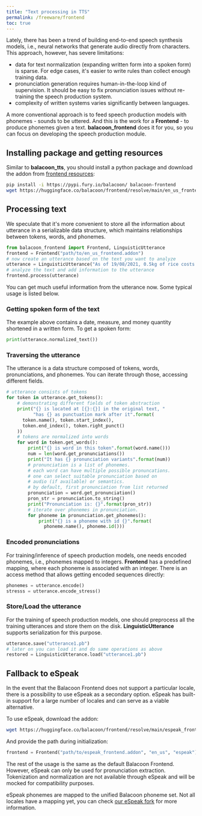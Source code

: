 ```yaml
---
title: "Text processing in TTS"
permalink: /freeware/frontend
toc: true
---
```


Lately, there has been a trend of building end-to-end
speech synthesis models, i.e., neural networks that
generate audio directly from characters.
This approach, however, has severe limitations:

- data for text normalization (expanding written
  form into a spoken form) is sparse. For edge cases,
  it's easier to write rules than collect enough training
  data.
- pronunciation generation requires human-in-the-loop
  kind of supervision. It should be easy to fix pronunciation
  issues without re-training the speech production system.
- complexity of written systems varies significantly between languages.

A more conventional approach is to feed speech production models
with phonemes - sounds to be uttered.
And this is the work for a **Frontend** - to produce phonemes
given a text. **balacoon_frontend** does it for you,
so you can focus on developing the speech production module.

## Installing package and getting resources

Similar to **balacoon_tts**, you should install a python package and
download the addon from [frontend resources](https://huggingface.co/balacoon/frontend):

```bash
pip install -i https://pypi.fury.io/balacoon/ balacoon-frontend
wget https://huggingface.co/balacoon/frontend/resolve/main/en_us_frontend.addon
```

## Processing text

We speculate that it's more convenient to store all the information
about utterance in a serializable data structure, which maintains
relationships between tokens, words, and phonemes.

```python
from balacoon_frontend import Frontend, LinguisticUtterance
frontend = Frontend("path/to/en_us_frontend.addon")
# now create an utterance based on the text you want to analyze
utterance = LinguisticUtterance("As of 19/08/2021, 0.5kg of rice costs 1.34$")
# analyze the text and add information to the utterance
frontend.process(utterance)
```

You can get much useful information from the utterance now.
Some typical usage is listed below.


### Getting spoken form of the text

The example above contains a date, measure, and money quantity shortened in a written form.
To get a spoken form:

```python
print(utterance.normalized_text())
```

### Traversing the utterance

The utterance is a data structure composed of tokens, words, pronunciations, and phonemes.
You can iterate through those, accessing different fields.

```python
# utterance consists of tokens
for token in utterance.get_tokens():
    # demonstrating different fields of token abstraction
    print("{} is located at [{}:{}] in the original text, "
          "has {} as punctuation mark after it".format(
      token.name(), token.start_index(),
      token.end_index(), token.right_punct()
    ))
    # tokens are normalized into words
    for word in token.get_words():
        print("{} is word in this token".format(word.name()))
        num = len(word.get_pronunciations())
        print("It has {} pronunciation variants".format(num))
        # pronunciation is a list of phonemes.
        # each word can have multiple possible pronuncations.
        # one can select suitable pronunciation based on
        # audio (if available) or semantics.
        # by default, first pronunciation from list returned
        pronunciation = word.get_pronunciation()
        pron_str = pronunciation.to_string()
        print("Pronunciation is: {}".format(pron_str))
        # iterate over phonemes in pronunciation.
        for phoneme in pronunciation.get_phonemes():
            print("{} is a phoneme with id {}".format(
              phoneme.name(), phoneme.id()))
```

### Encoded pronunciations

For training/inference of speech production models, one 
needs encoded phonemes, i.e., phonemes mapped to integers.
**Frontend** has a predefined mapping, where each phoneme
is associated with an integer. There is an access method that allows
getting encoded sequences directly:

```python
phonemes = utterance.encode()
stresss = utterance.encode_stress()
```

### Store/Load the utterance

For the training of speech production models, one should preprocess all the training utterances and store them on the disk.
**LinguisticUtterance** supports serialization for this purpose.

```python
utterance.save("utterance1.pb")
# later on you can load it and do same operations as above
restored = LinguisticUtterance.load("utterance1.pb")
```

## Fallback to eSpeak

In the event that the Balacoon Frontend does not support a particular locale,
there is a possibility to use eSpeak as a secondary option.
eSpeak has built-in support for a large number of locales and can serve as a viable alternative.

To use eSpeak, download the addon:

```bash
wget https://huggingface.co/balacoon/frontend/resolve/main/espeak_frontend.addon
```

And provide the path during initialization:

```python
frontend = Frontend("path/to/espeak_frontend.addon", "en_us", "espeak")
```

The rest of the usage is the same as the default Balacoon Frontend.
However, eSpeak can only be used for pronunciation extraction.
Tokenization and normalization are not available through eSpeak and will be mocked for compatibility purposes.

eSpeak phonemes are mapped to the unified Balacoon phoneme set.
Not all locales have a mapping yet, you can check
[our eSpeak fork](https://github.com/balacoon/espeak-ng#creating-espeak-addon-for-balacoon-frontend) for more information.